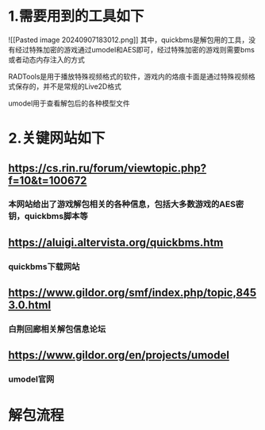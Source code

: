 # 1.需要用到的工具如下
 ![[Pasted image 20240907183012.png]]
其中，quickbms是解包用的工具，没有经过特殊加密的游戏通过umodel和AES即可，经过特殊加密的游戏则需要bms或者动态内存注入的方式

RADTools是用于播放特殊视频格式的软件，游戏内的烙痕卡面是通过特殊视频格式保存的，并不是常规的Live2D格式

umodel用于查看解包后的各种模型文件
# 2.关键网站如下
## https://cs.rin.ru/forum/viewtopic.php?f=10&t=100672
### 本网站给出了游戏解包相关的各种信息，包括大多数游戏的AES密钥，quickbms脚本等
## https://aluigi.altervista.org/quickbms.htm
### quickbms下载网站
## https://www.gildor.org/smf/index.php/topic,8453.0.html
### 白荆回廊相关解包信息论坛
## https://www.gildor.org/en/projects/umodel
### umodel官网

# 解包流程

